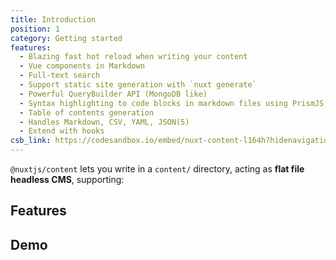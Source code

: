 ```yaml
---
title: Introduction
position: 1
category: Getting started
features:
  - Blazing fast hot reload when writing your content
  - Vue components in Markdown
  - Full-text search
  - Support static site generation with `nuxt generate`
  - Powerful QueryBuilder API (MongoDB like)
  - Syntax highlighting to code blocks in markdown files using PrismJS.
  - Table of contents generation
  - Handles Markdown, CSV, YAML, JSON(5)
  - Extend with hooks
csb_link: https://codesandbox.io/embed/nuxt-content-l164h?hidenavigation=1&theme=dark
---
```


`@nuxtjs/content` lets you write in a `content/` directory, acting as **flat file headless CMS**, supporting:

## Features

<BaseList :items="features"></BaseList>

## Demo

<code-sandbox :src="csb_link"></code-sandbox>
